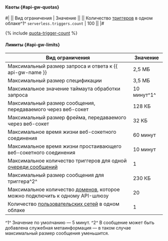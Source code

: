 #### Квоты {#api-gw-quotas}

#|
|| Вид ограничения | Значение ||
|| Количество [триггеров](../../serverless-containers/concepts/trigger/index.md) в одном облаке^1^ 
`serverless.triggers.count` | 100 ||
|#

{% include [quota-trigger-count](../quota-trigger-count.md) %}

#### Лимиты {#api-gw-limits}

Вид ограничения | Значение
----- | -----
Максимальный размер запроса и ответа к {{ api-gw-name }} | 2,5 МБ
Максимальный размер спецификации | 3,5 МБ
Максимальное значение таймаута обработки запроса | 10 минут^1^
Максимальный размер сообщения, передаваемого через веб-сокет | 128 КБ
Максимальный размер фрейма, передаваемого через веб-сокет | 32 КБ
Максимальное время жизни веб-сокетного соединения | 60 минут
Максимальное время жизни простаивающего веб-сокетного соединения | 10 минут
Максимальное количество триггеров для одной [очереди сообщений](../../message-queue/concepts/queue.md) | 1
Максимальный размер сообщения для триггера^2^ | 230 КБ
Максимальное количество [доменов](../../api-gateway/concepts/index.md#domains), которое можно подключить к одному API-шлюзу | 20
Количество [пользовательских сетей](../../api-gateway/concepts/networking.md#user-network) в одном облаке | 1

^1^ Значение по умолчанию — 5 минут.
^2^ В сообщение может быть добавлена служебная метаинформация — в таком случае максимальный размер сообщения уменьшится.